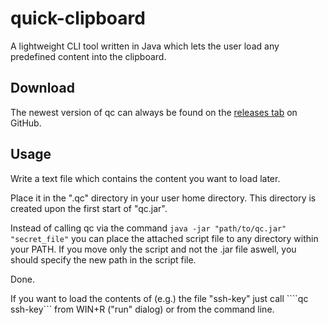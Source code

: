 # quick-clipboard
A lightweight CLI tool written in Java which lets the user load any predefined content into the clipboard.

## Download
The newest version of qc can always be found on the [releases tab](https://github.com/nwawrzyniak/quick-clipboard/releases) on GitHub.

## Usage
Write a text file which contains the content you want to load later.

Place it in the ".qc" directory in your user home directory. This directory is created upon the first start of "qc.jar".

Instead of calling qc via the command ```java -jar "path/to/qc.jar" "secret_file"``` you can place the attached script file to any directory within your PATH. If you move only the script and not the .jar file aswell, you should specify the new path in the script file.

Done.

If you want to load the contents of (e.g.) the file "ssh-key" just call ````qc ssh-key``` from WIN+R ("run" dialog) or from the command line.
